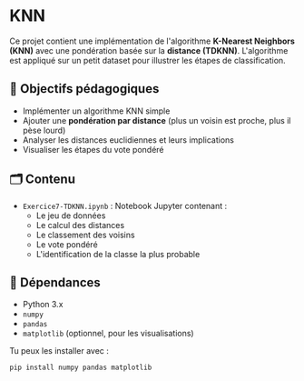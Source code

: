 # KNN
Ce projet contient une implémentation de l'algorithme **K-Nearest Neighbors (KNN)** avec une pondération basée sur la **distance (TDKNN)**. L'algorithme est appliqué sur un petit dataset pour illustrer les étapes de classification.

## 🧠 Objectifs pédagogiques

- Implémenter un algorithme KNN simple
- Ajouter une **pondération par distance** (plus un voisin est proche, plus il pèse lourd)
- Analyser les distances euclidiennes et leurs implications
- Visualiser les étapes du vote pondéré

## 🗂️ Contenu

- `Exercice7-TDKNN.ipynb` : Notebook Jupyter contenant :
  - Le jeu de données
  - Le calcul des distances
  - Le classement des voisins
  - Le vote pondéré
  - L'identification de la classe la plus probable

## 🔧 Dépendances

- Python 3.x
- `numpy`
- `pandas`
- `matplotlib` (optionnel, pour les visualisations)

Tu peux les installer avec :

```bash
pip install numpy pandas matplotlib
